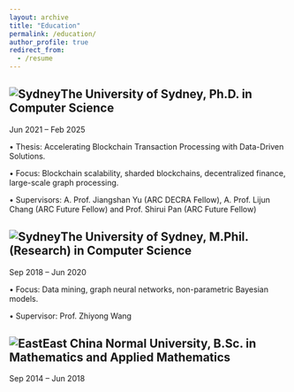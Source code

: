 ```yaml
---
layout: archive
title: "Education"
permalink: /education/
author_profile: true
redirect_from:
  - /resume
---
```


![Sydney](../image/sydney.jpg)The University of Sydney, Ph.D. in Computer Science
-
Jun 2021 – Feb 2025

• Thesis: Accelerating Blockchain Transaction Processing with Data-Driven Solutions.

• Focus: Blockchain scalability, sharded blockchains, decentralized finance, large-scale graph processing.

• Supervisors: A. Prof. Jiangshan Yu (ARC DECRA Fellow), A. Prof. Lijun Chang (ARC Future Fellow) and Prof. Shirui Pan (ARC Future Fellow)


![Sydney](../image/sydney.jpg)The University of Sydney, M.Phil. (Research) in Computer Science
-
Sep 2018 – Jun 2020

• Focus: Data mining, graph neural networks, non-parametric Bayesian models.

• Supervisor: Prof. Zhiyong Wang


![East](../image/east.jpg)East China Normal University, B.Sc. in Mathematics and Applied Mathematics
-
Sep 2014 – Jun 2018
